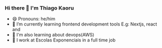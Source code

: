 ### Hi there 👋 I'm Thiago Kaoru
- 😄 Pronouns: he/him
- 🌱 I’m currently learning frontend development tools E.g: Nextjs, react and 
- 🌱 I'm also learning about devops(AWS) 
- 👯 I work at Escolas Exponenciais in a full time job 

<!--
**ThiagoKaoru/ThiagoKaoru** is a ✨ _special_ ✨ repository because its `README.md` (this file) appears on your GitHub profile.

Here are some ideas to get you started:

- 🔭 I’m currently working on ...
- 🌱 I’m currently learning ...
- 👯 I’m looking to collaborate on ...
- 🤔 I’m looking for help with ...
- 💬 Ask me about ...
- 📫 How to reach me: ...
- 😄 Pronouns: ...
- ⚡ Fun fact: ...
-->
